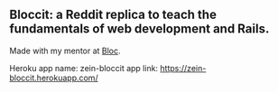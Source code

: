 ## Bloccit: a Reddit replica to teach the fundamentals of web development and Rails.

Made with my mentor at [Bloc](http://bloc.io).

Heroku app name: zein-bloccit 
app link: https://zein-bloccit.herokuapp.com/
